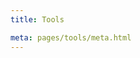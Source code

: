 ```yaml
---
title: Tools

meta: pages/tools/meta.html
---
```


<section id="tools">
    <script>genWeb("../images/tools/terminal-preview.png", "https://ammon-m.github.io/browser-stuff/pages/terminal2/", "Conch", `
    <p class="muted">Small experimental web app. Created to learn more about programming language parsing and execution.</p>
    <p class="muted">The closest thing to it is probably linux Bash.</p>
    `)</script>
</section>
